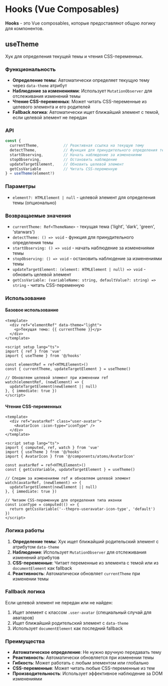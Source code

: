 # Hooks (Vue Composables)

**Hooks** - это Vue composables, которые предоставляют общую логику для компонентов.

## useTheme

Хук для определения текущей темы и чтения CSS-переменных.

### Функциональность

- **Определение темы**: Автоматически определяет текущую тему через `data-theme` атрибут
- **Наблюдение за изменениями**: Использует `MutationObserver` для отслеживания изменений темы
- **Чтение CSS-переменных**: Может читать CSS-переменные из целевого элемента и его родителей
- **Fallback логика**: Автоматически ищет ближайший элемент с темой, если целевой элемент не передан

### API

```typescript
const { 
  currentTheme,           // Реактивная ссылка на текущую тему
  detectTheme,            // Функция для принудительного определения темы
  startObserving,         // Начать наблюдение за изменениями
  stopObserving,          // Остановить наблюдение
  updateTargetElement,    // Обновить целевой элемент
  getCssVariable          // Читать CSS-переменную
} = useTheme(element?)
```

### Параметры

- `element?: HTMLElement | null` - целевой элемент для определения темы (опционально)

### Возвращаемые значения

- `currentTheme: Ref<ThemeName>` - текущая тема ('light', 'dark', 'green', 'starwars')
- `detectTheme: () => void` - функция для принудительного определения темы
- `startObserving: () => void` - начать наблюдение за изменениями темы
- `stopObserving: () => void` - остановить наблюдение за изменениями темы
- `updateTargetElement: (element: HTMLElement | null) => void` - обновить целевой элемент
- `getCssVariable: (variableName: string, defaultValue?: string) => string` - читать CSS-переменную

### Использование

#### Базовое использование

```vue
<template>
  <div ref="elementRef" data-theme="light">
    <p>Текущая тема: {{ currentTheme }}</p>
  </div>
</template>

<script setup lang="ts">
import { ref } from 'vue'
import { useTheme } from '@/hooks'

const elementRef = ref<HTMLElement>()
const { currentTheme, updateTargetElement } = useTheme()

// Обновляем целевой элемент при изменении ref
watch(elementRef, (newElement) => {
  updateTargetElement(newElement || null)
}, { immediate: true })
</script>
```

#### Чтение CSS-переменных

```vue
<template>
  <div ref="avatarRef" class="user-avatar">
    <AvatarIcon :icon-type="iconType" />
  </div>
</template>

<script setup lang="ts">
import { computed, ref, watch } from 'vue'
import { useTheme } from '@/hooks'
import { AvatarIcon } from '@/components/atoms/AvatarIcon'

const avatarRef = ref<HTMLElement>()
const { getCssVariable, updateTargetElement } = useTheme()

// Следим за изменениями ref и обновляем целевой элемент
watch(avatarRef, (newElement) => {
  updateTargetElement(newElement || null)
}, { immediate: true })

// Читаем CSS-переменную для определения типа иконки
const iconType = computed(() => {
  return getCssVariable('--thepro-useravatar-icon-type', 'default')
})
</script>
```

### Логика работы

1. **Определение темы**: Хук ищет ближайший родительский элемент с атрибутом `data-theme`
2. **Наблюдение**: Использует `MutationObserver` для отслеживания изменений атрибутов
3. **CSS-переменные**: Читает переменные из элемента с темой или из `documentElement` как fallback
4. **Реактивность**: Автоматически обновляет `currentTheme` при изменении темы

### Fallback логика

Если целевой элемент не передан или не найден:

1. Ищет элемент с классом `.user-avatar` (специальный случай для аватаров)
2. Ищет ближайший родительский элемент с `data-theme`
3. Использует `documentElement` как последний fallback

### Преимущества

- **Автоматическое определение**: Не нужно вручную передавать тему
- **Реактивность**: Автоматически обновляется при изменении темы
- **Гибкость**: Может работать с любым элементом или глобально
- **CSS-переменные**: Может читать любые CSS-переменные из тем
- **Производительность**: Использует эффективное наблюдение за DOM изменениями
